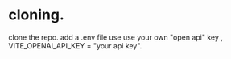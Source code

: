 # cloning.
clone the repo.
add a .env file
use use your own "open api" key , VITE_OPENAI_API_KEY = "your api key".

 
 
